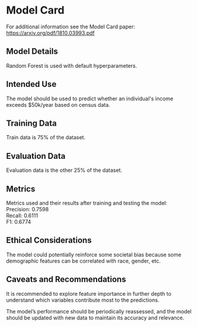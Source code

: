 # Model Card

For additional information see the Model Card paper: https://arxiv.org/pdf/1810.03993.pdf

## Model Details

Random Forest is used with default hyperparameters.

## Intended Use

The model should be used to predict whether an individual's income exceeds $50k/year based on census data.

## Training Data

Train data is 75% of the dataset.

## Evaluation Data

Evaluation data is the other 25% of the dataset.

## Metrics

Metrics used and their results after training and testing the model:  
Precision: 0.7598  
Recall: 0.6111  
F1: 0.6774

## Ethical Considerations

The model could potentially reinforce some societal bias because some demographic features can be correlated with race, gender, etc.

## Caveats and Recommendations

It is recommended to explore feature importance in further depth to understand which variables contribute most to the predictions.

The model’s performance should be periodically reassessed, and the model should be updated with new data to maintain its accuracy and relevance.